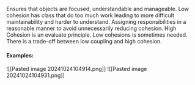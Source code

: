 Ensures that objects are focused, understandable and manageable. Low cohesion has class that do too much work leading to more difficult maintainability and harder to understand. Assigning responsibilities in a reasonable manner to avoid unnecessarily reducing cohesion.
High Cohesion is an evaluate principle. Low cohesions is sometimes needed.
There is a trade-off between low coupling and high cohesion.
#### Examples:
![[Pasted image 20241024104914.png]]
![[Pasted image 20241024104931.png]]